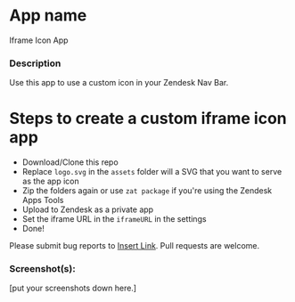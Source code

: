 # App name

Iframe Icon App

### Description

Use this app to use a custom icon in your Zendesk Nav Bar.

# Steps to create a custom iframe icon app

* Download/Clone this repo
* Replace `logo.svg` in the `assets` folder will a SVG that you want to serve as the app icon
* Zip the folders again or use `zat package` if you're using the Zendesk Apps Tools
* Upload to Zendesk as a private app
* Set the iframe URL in the `iframeURL` in the settings
* Done!

Please submit bug reports to [Insert Link](). Pull requests are welcome.

### Screenshot(s):
[put your screenshots down here.]
